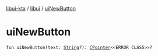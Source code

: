 [libui-ktx](../index.md) / [libui](index.md) / [uiNewButton](./ui-new-button.md)

# uiNewButton

`fun uiNewButton(text: `[`String`](https://kotlinlang.org/api/latest/jvm/stdlib/kotlin/-string/index.html)`?): `[`CPointer`](../kotlinx.cinterop/-c-pointer/index.md)`<<ERROR CLASS>>?`